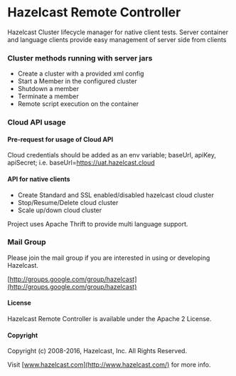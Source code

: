 # Hazelcast Remote Controller

Hazelcast Cluster lifecycle manager for native client tests. Server container and language clients provide easy management of server side from clients

### Cluster methods running with server jars

* Create a cluster with a provided xml config
* Start a Member in the configured cluster
* Shutdown a member
* Terminate a member
* Remote script execution on the container

### Cloud API usage
#### Pre-request for usage of Cloud API
Cloud credentials should be added as an env variable; baseUrl, apiKey, apiSecret; i.e. baseUrl=https://uat.hazelcast.cloud
#### API for native clients
* Create Standard and SSL enabled/disabled hazelcast cloud cluster
* Stop/Resume/Delete cloud cluster
* Scale up/down cloud cluster

Project uses Apache Thrift to provide multi language support.


### Mail Group

Please join the mail group if you are interested in using or developing Hazelcast.

[http://groups.google.com/group/hazelcast](http://groups.google.com/group/hazelcast)

#### License

Hazelcast Remote Controller is available under the Apache 2 License. 

#### Copyright

Copyright (c) 2008-2016, Hazelcast, Inc. All Rights Reserved.

Visit [www.hazelcast.com](http://www.hazelcast.com/) for more info.